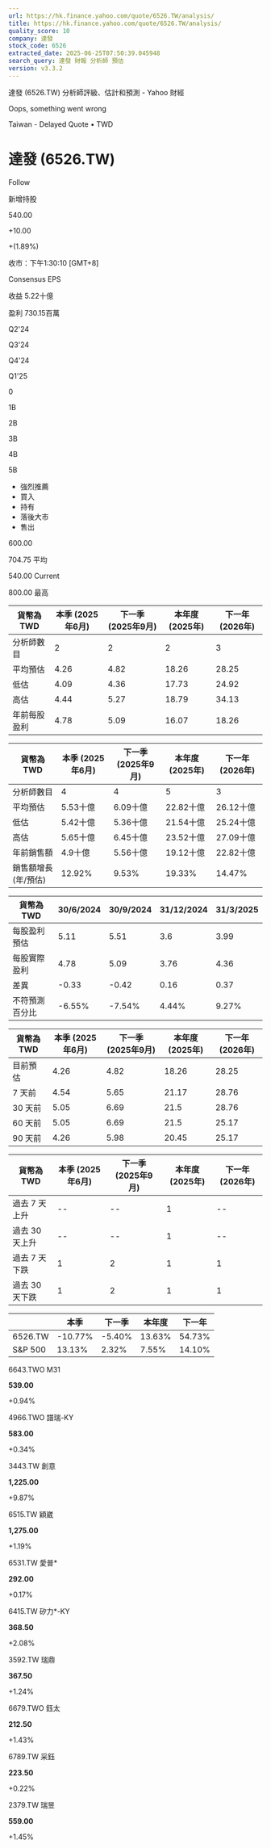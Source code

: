 ```yaml
---
url: https://hk.finance.yahoo.com/quote/6526.TW/analysis/
title: https://hk.finance.yahoo.com/quote/6526.TW/analysis/
quality_score: 10
company: 達發
stock_code: 6526
extracted_date: 2025-06-25T07:50:39.045948
search_query: 達發 財報 分析師 預估
version: v3.3.2
---
```


達發 (6526.TW) 分析師評級、估計和預測 - Yahoo 財經


Oops, something went wrong

 

Taiwan - Delayed Quote • TWD 

# 達發 (6526.TW)

Follow

 

新增持股

540.00

+10.00

+(1.89%)

收市：下午1:30:10 [GMT+8]

Consensus EPS

收益 5.22十億

盈利 730.15百萬

Q2'24

Q3'24

Q4'24

Q1'25

0

1B

2B

3B

4B

5B

* 強烈推薦
* 買入
* 持有
* 落後大市
* 售出

600.00

704.75 平均

540.00 Current

800.00 最高

| 貨幣為TWD | 本季 (2025年6月) | 下一季 (2025年9月) | 本年度 (2025年) | 下一年 (2026年) |
| --- | --- | --- | --- | --- |
| 分析師數目 | 2 | 2 | 2 | 3 |
| 平均預估 | 4.26 | 4.82 | 18.26 | 28.25 |
| 低估 | 4.09 | 4.36 | 17.73 | 24.92 |
| 高估 | 4.44 | 5.27 | 18.79 | 34.13 |
| 年前每股盈利 | 4.78 | 5.09 | 16.07 | 18.26 |

| 貨幣為TWD | 本季 (2025年6月) | 下一季 (2025年9月) | 本年度 (2025年) | 下一年 (2026年) |
| --- | --- | --- | --- | --- |
| 分析師數目 | 4 | 4 | 5 | 3 |
| 平均預估 | 5.53十億 | 6.09十億 | 22.82十億 | 26.12十億 |
| 低估 | 5.42十億 | 5.36十億 | 21.54十億 | 25.24十億 |
| 高估 | 5.65十億 | 6.45十億 | 23.52十億 | 27.09十億 |
| 年前銷售額 | 4.9十億 | 5.56十億 | 19.12十億 | 22.82十億 |
| 銷售額增長 (年/預估) | 12.92% | 9.53% | 19.33% | 14.47% |

| 貨幣為TWD | 30/6/2024 | 30/9/2024 | 31/12/2024 | 31/3/2025 |
| --- | --- | --- | --- | --- |
| 每股盈利預估 | 5.11 | 5.51 | 3.6 | 3.99 |
| 每股實際盈利 | 4.78 | 5.09 | 3.76 | 4.36 |
| 差異 | -0.33 | -0.42 | 0.16 | 0.37 |
| 不符預測百分比 | -6.55% | -7.54% | 4.44% | 9.27% |

| 貨幣為TWD | 本季 (2025年6月) | 下一季 (2025年9月) | 本年度 (2025年) | 下一年 (2026年) |
| --- | --- | --- | --- | --- |
| 目前預估 | 4.26 | 4.82 | 18.26 | 28.25 |
| 7 天前 | 4.54 | 5.65 | 21.17 | 28.76 |
| 30 天前 | 5.05 | 6.69 | 21.5 | 28.76 |
| 60 天前 | 5.05 | 6.69 | 21.5 | 25.17 |
| 90 天前 | 4.26 | 5.98 | 20.45 | 25.17 |

| 貨幣為TWD | 本季 (2025年6月) | 下一季 (2025年9月) | 本年度 (2025年) | 下一年 (2026年) |
| --- | --- | --- | --- | --- |
| 過去 7 天上升 | -- | -- | 1 | -- |
| 過去 30 天上升 | -- | -- | 1 | -- |
| 過去 7 天下跌 | 1 | 2 | 1 | 1 |
| 過去 30 天下跌 | 1 | 2 | 1 | 1 |

|  | 本季 | 下一季 | 本年度 | 下一年 |
| --- | --- | --- | --- | --- |
| 6526.TW | -10.77% | -5.40% | 13.63% | 54.73% |
| S&P 500 | 13.13% | 2.32% | 7.55% | 14.10% |

6643.TWO  M31

**539.00**

+0.94%

4966.TWO  譜瑞-KY

**583.00**

+0.34%

3443.TW  創意

**1,225.00**

+9.87%

6515.TW  穎崴

**1,275.00**

+1.19%

6531.TW  愛普\*

**292.00**

+0.17%

6415.TW  矽力\*-KY

**368.50**

+2.08%

3592.TW  瑞鼎

**367.50**

+1.24%

6679.TWO  鈺太

**212.50**

+1.43%

6789.TW  采鈺

**223.50**

+0.22%

2379.TW  瑞昱

**559.00**

+1.45%